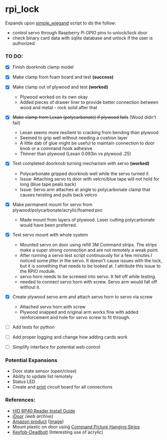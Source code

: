 # rpi_lock
Expands upon [simple_wiegand](http://github.com/chdsbd/simple_wiegand) script to do the follow:
- control servo through Raspberry Pi GPIO pins to unlock/lock door
- check binary card data with sqlite database and unlock if the user is authorized


### TO DO:
- [x] Finish doorknob clamp model
- [x] Make clamp from foam board and test **(success)**
- [x] Make clamp out of plywood and test **(worked)**
    - Plywood worked on its own okay
    - Added pieces of drawer liner to provide better connection between wood and metal - rock solid after that
- [x] ~~Make clamp from Lexan (polycarbonate) if plywood fails~~ (Wood didn't fail)
    - Lexan seems more resilient to cracking from bending than plywood
    - Seemed to grip well without needing a cushion layer
    - A little dab of glue might be useful to maintain connection to door knob or a command hook adhesive
    - Thinner than plywood (Lexan 0.093in vs plywood .25)
- [x] Test completed doorknob turning mechanism with servo **(worked)**
    - Polycarbonate gripped doorknob well while the servo turned it
    - Issue: Attaching servo to door with velcro/blue tape will not hold for long (blue tape peals back)
    - Issue: Servo arm attaches at angle to polycarbonate clamp that causes twisting and pulls back velcro
- [x] Make permanent mount for servo from plywood/polycarbonate/acrylic/foamed pvc
    - Made mount from layers of plywood. Laser cutting polycarbonate would have been preferred.
- [x] Test servo mount with whole system
    - Mounted servo on door using refill 3M Command strips. The strips make a super strong connection and are not remotely a weak point.
    - After running a servo test script continuously for a few minutes I noticed some jitter in the servo. It doesn't cause issues with the lock, but it is something that needs to be looked at. I attribute this issue to the RPIO module.
    - servo horn needs to be screwed into servo. It fell off while testing.
    - needed to connect servo horn with screw. Servo arm would fall off without it.
- [x] Create plywood servo arm and attach servo horn to servo via screw
    - Attached servo horn with screw
    - Plywood snapped and original arm works fine with added reinforcement and hole for servo screw to fit through.
- [ ] Add tests for python
- [ ] Add proper logging and change how adding cards work
- [ ] Simplify interface for potential web control


### Potential Expansions
- Door state sensor (open/close)
- Ability to update list remotely
- Status LED
- Create and [print](https://oshpark.com/pricing) circuit board for all connections

### References:
- [HID RP40 Reader Install Guide](http://www.hidglobal.com/sites/hidglobal.com/files/resource_files/iclass_c_ins_mu_0.pdf)
- [iDoor](https://web.archive.org/web/20150619213423/http://varenhor.st/2009/07/idoor-iphone-controlled-hydraulic-door/) *(web archive)*
- [Amazon product](http://www.amazon.com/Ableware-Door-Knob-Extender-Package/dp/B000PGRKZW?&tag=rnwap-20) ([Image](https://web.archive.org/web/20150720011155/http://ecx.images-amazon.com/images/I/81m3A8GL0cL._SL1500_.jpg))
- Mount plastic on door using [Command Picture Hanging Strips](http://www.amazon.com/Command-Picture-Hanging-4-Small-8-Medium/dp/B000OF6X48?&tag=rnwap-20)
- [Keyfob-Deadbolt](http://www.instructables.com/id/Keyfob-Deadbolt/?ALLSTEPS) (Interesting use of acrylic)
